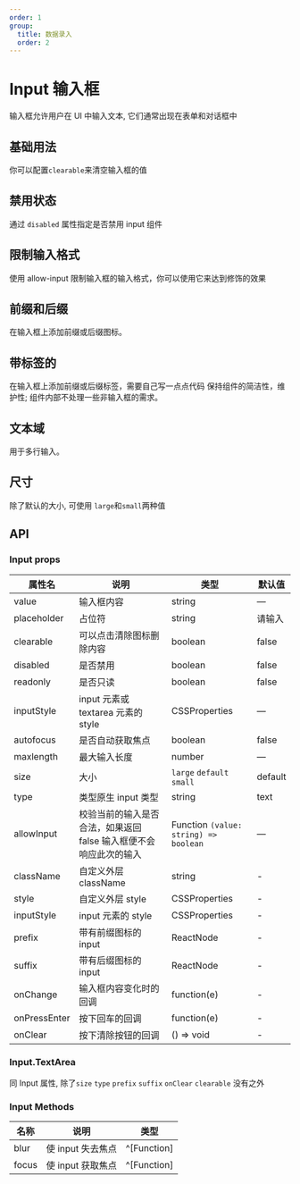 ```yaml
---
order: 1
group:
  title: 数据录入
  order: 2
---
```


# Input 输入框

输入框允许用户在 UI 中输入文本, 它们通常出现在表单和对话框中

## 基础用法

你可以配置`clearable`来清空输入框的值

<code src="@/input/basic.tsx"></code>

## 禁用状态

通过 `disabled` 属性指定是否禁用 input 组件

<code src="@/input/disabled.tsx"></code>

## 限制输入格式

使用 allow-input 限制输入框的输入格式，你可以使用它来达到修饰的效果

<code src="@/input/format.tsx"></code>

## 前缀和后缀

在输入框上添加前缀或后缀图标。

<code src="@/input/icon.tsx"></code>

## 带标签的

在输入框上添加前缀或后缀标签，需要自己写一点点代码
保持组件的简洁性，维护性; 组件内部不处理一些非输入框的需求。

<code src="@/input/label.tsx"></code>

## 文本域

用于多行输入。

<code src="@/input/textarea.tsx"></code>

## 尺寸

除了默认的大小, 可使用 `large`和`small`两种值

<code src="@/input/size.tsx"></code>

## API

### Input props

| 属性名       | 说明                                                              | 类型                                  | 默认值  |
| ------------ | ----------------------------------------------------------------- | ------------------------------------- | ------- |
| value        | 输入框内容                                                        | string                                | —       |
| placeholder  | 占位符                                                            | string                                | 请输入  |
| clearable    | 可以点击清除图标删除内容                                          | boolean                               | false   |
| disabled     | 是否禁用                                                          | boolean                               | false   |
| readonly     | 是否只读                                                          | boolean                               | false   |
| inputStyle   | input 元素或 textarea 元素的 style                                | CSSProperties                         | —       |
| autofocus    | 是否自动获取焦点                                                  | boolean                               | false   |
| maxlength    | 最大输入长度                                                      | number                                | —       |
| size         | 大小                                                              | `large` `default` `small`             | default |
| type         | 类型原生 input 类型                                               | string                                | text    |
| allowInput   | 校验当前的输入是否合法，如果返回 false 输入框便不会响应此次的输入 | Function `(value: string) => boolean` | —       |
| className    | 自定义外层 className                                              | string                                | -       |
| style        | 自定义外层 style                                                  | CSSProperties                         | -       |
| inputStyle   | input 元素的 style                                                | CSSProperties                         | -       |
| prefix       | 带有前缀图标的 input                                              | ReactNode                             | -       |
| suffix       | 带有后缀图标的 input                                              | ReactNode                             | -       |
| onChange     | 输入框内容变化时的回调                                            | function(e)                           | -       |
| onPressEnter | 按下回车的回调                                                    | function(e)                           | -       |
| onClear      | 按下清除按钮的回调                                                | () => void                            | -       |

### Input.TextArea

同 Input 属性, 除了`size` `type` `prefix` `suffix` `onClear` `clearable` 没有之外

### Input Methods

| 名称  | 说明              | 类型        |
| ----- | ----------------- | ----------- |
| blur  | 使 input 失去焦点 | ^[Function] |
| focus | 使 input 获取焦点 | ^[Function] |

